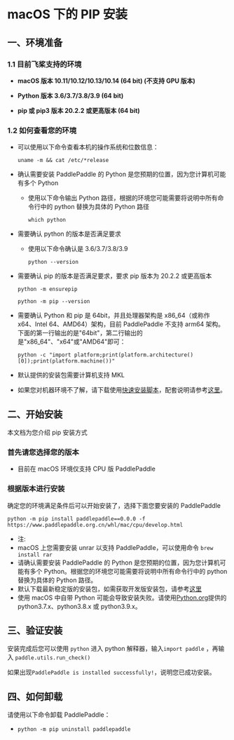 # macOS 下的 PIP 安装

## 一、环境准备

### 1.1 目前飞桨支持的环境

* **macOS 版本 10.11/10.12/10.13/10.14 (64 bit) (不支持 GPU 版本)**

* **Python 版本 3.6/3.7/3.8/3.9 (64 bit)**

* **pip 或 pip3 版本 20.2.2 或更高版本 (64 bit)**


### 1.2 如何查看您的环境

* 可以使用以下命令查看本机的操作系统和位数信息：

  ```
  uname -m && cat /etc/*release
  ```



* 确认需要安装 PaddlePaddle 的 Python 是您预期的位置，因为您计算机可能有多个 Python

  * 使用以下命令输出 Python 路径，根据的环境您可能需要将说明中所有命令行中的 python 替换为具体的 Python 路径

    ```
    which python
    ```



* 需要确认 python 的版本是否满足要求

  * 使用以下命令确认是 3.6/3.7/3.8/3.9

    ```
    python --version
    ```

* 需要确认 pip 的版本是否满足要求，要求 pip 版本为 20.2.2 或更高版本


    ```
    python -m ensurepip
    ```

    ```
    python -m pip --version
    ```



* 需要确认 Python 和 pip 是 64bit，并且处理器架构是 x86_64（或称作 x64、Intel 64、AMD64）架构，目前 PaddlePaddle 不支持 arm64 架构。下面的第一行输出的是"64bit"，第二行输出的是"x86_64"、"x64"或"AMD64"即可：

    ```
    python -c "import platform;print(platform.architecture()[0]);print(platform.machine())"
    ```



* 默认提供的安装包需要计算机支持 MKL

* 如果您对机器环境不了解，请下载使用[快速安装脚本](https://fast-install.bj.bcebos.com/fast_install.sh)，配套说明请参考[这里](https://github.com/PaddlePaddle/docs/blob/develop/docs/install/install_script.md)。



## 二、开始安装

本文档为您介绍 pip 安装方式

### 首先请您选择您的版本

* 目前在 macOS 环境仅支持 CPU 版 PaddlePaddle


### 根据版本进行安装

确定您的环境满足条件后可以开始安装了，选择下面您要安装的 PaddlePaddle


  ```
  python -m pip install paddlepaddle==0.0.0 -f https://www.paddlepaddle.org.cn/whl/mac/cpu/develop.html
  ```


* 注:
* macOS 上您需要安装 unrar 以支持 PaddlePaddle，可以使用命令 `brew install rar`
* 请确认需要安装 PaddlePaddle 的 Python 是您预期的位置，因为您计算机可能有多个 Python。根据您的环境您可能需要将说明中所有命令行中的 python 替换为具体的 Python 路径。
* 默认下载最新稳定版的安装包，如需获取开发版安装包，请参考[这里](https://www.paddlepaddle.org.cn/install/quick/zh/1.8.5-windows-pip)
* 使用 macOS 中自带 Python 可能会导致安装失败。请使用[Python.org](https://www.python.org/downloads/mac-osx/)提供的 python3.7.x、python3.8.x 或 python3.9.x。

## **三、验证安装**

安装完成后您可以使用 `python` 进入 python 解释器，输入`import paddle` ，再输入
 `paddle.utils.run_check()`

如果出现`PaddlePaddle is installed successfully!`，说明您已成功安装。

## **四、如何卸载**

请使用以下命令卸载 PaddlePaddle：

* `python -m pip uninstall paddlepaddle`
